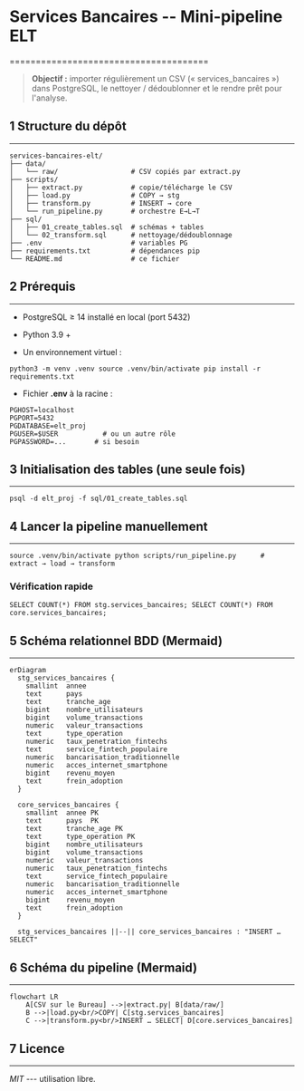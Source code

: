 # Services Bancaires -- Mini-pipeline ELT
======================================

> **Objectif :** importer régulièrement un CSV (« services_bancaires ») dans PostgreSQL, le nettoyer / dédoublonner et le rendre prêt pour l'analyse.


## 1 Structure du dépôt
--------------------

```plaintext
services-bancaires-elt/
├── data/
│   └── raw/                  # CSV copiés par extract.py
├── scripts/
│   ├── extract.py            # copie/télécharge le CSV
│   ├── load.py               # COPY → stg
│   ├── transform.py          # INSERT → core
│   └── run_pipeline.py       # orchestre E→L→T
├── sql/
│   ├── 01_create_tables.sql  # schémas + tables
│   └── 02_transform.sql      # nettoyage/dédoublonnage
├── .env                      # variables PG
├── requirements.txt          # dépendances pip
└── README.md                 # ce fichier
```


## 2 Prérequis
-----------

-   PostgreSQL ≥ 14 installé en local (port 5432)

-   Python 3.9 +

-   Un environnement virtuel :

`python3 -m venv .venv
source .venv/bin/activate
pip install -r requirements.txt`

-   Fichier **.env** à la racine :

```plaintext
PGHOST=localhost
PGPORT=5432
PGDATABASE=elt_proj
PGUSER=$USER           # ou un autre rôle
PGPASSWORD=...       # si besoin
```


## 3 Initialisation des tables (une seule fois)
--------------------------------------------

`psql -d elt_proj -f sql/01_create_tables.sql`


## 4 Lancer la pipeline manuellement
---------------------------------

`source .venv/bin/activate
python scripts/run_pipeline.py      # extract → load → transform`

### Vérification rapide

`SELECT COUNT(*) FROM stg.services_bancaires;
SELECT COUNT(*) FROM core.services_bancaires;`


## 5 Schéma relationnel BDD (Mermaid)
--------------------

```mermaid
erDiagram
  stg_services_bancaires {
    smallint  annee
    text      pays
    text      tranche_age
    bigint    nombre_utilisateurs
    bigint    volume_transactions
    numeric   valeur_transactions
    text      type_operation
    numeric   taux_penetration_fintechs
    text      service_fintech_populaire
    numeric   bancarisation_traditionnelle
    numeric   acces_internet_smartphone
    bigint    revenu_moyen
    text      frein_adoption
  }

  core_services_bancaires {
    smallint  annee PK
    text      pays  PK
    text      tranche_age PK
    text      type_operation PK
    bigint    nombre_utilisateurs
    bigint    volume_transactions
    numeric   valeur_transactions
    numeric   taux_penetration_fintechs
    text      service_fintech_populaire
    numeric   bancarisation_traditionnelle
    numeric   acces_internet_smartphone
    bigint    revenu_moyen
    text      frein_adoption
  }

  stg_services_bancaires ||--|| core_services_bancaires : "INSERT … SELECT"
```


## 6 Schéma du pipeline (Mermaid)
--------------------

```mermaid
flowchart LR
    A[CSV sur le Bureau] -->|extract.py| B[data/raw/]
    B -->|load.py<br/>COPY| C[stg.services_bancaires]
    C -->|transform.py<br/>INSERT … SELECT| D[core.services_bancaires]
```


## 7 Licence
----------

*MIT* --- utilisation libre.
